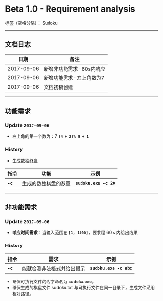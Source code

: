 ﻿# Beta 1.0 - Requirement analysis 

标签（空格分隔）： Sudoku

---

## **文档日志**

| 日期       | 备注       |
| ---------- | ---------- |
| 2017-09-06 | 新增非功能需求 · 60s内响应
| 2017-09-06 | 新增功能需求 · 左上角数为7
| 2017-09-06 | 文档初稿创建


---

## **功能需求**

### Update **`2017-09-06`**

- 左上角的第一个数为：7 **`(4 + 2)% 9 + 1`**

### History

- 生成数独终盘

| 指令          | 功能                     | 示例              |
| ------------- | ------------------------ | ----------------- |
| **`-c`**      |   生成的数独棋盘的数量   | **`sudoku.exe -c 20`**


---

## **非功能需求**

### Update **`2017-09-06`**

- **响应时间需求**：当输入范围在 **`[1, 1000]`**，要求程 60 s 内给出结果

### History

| 指令          | 需求                        | 示例
| ------------- | --------------------------- | ----------------- |
| **`-c`**      | 能就检测非法格式并给出提示  | **`sudoku.exe -c abc`**


- 确保可执行文件的名字命名为 sudoku.exe。
- 确保生成的棋盘文件 sudoku.txt 与可执行文件在同一目录下，生成文件采用相对路径。





